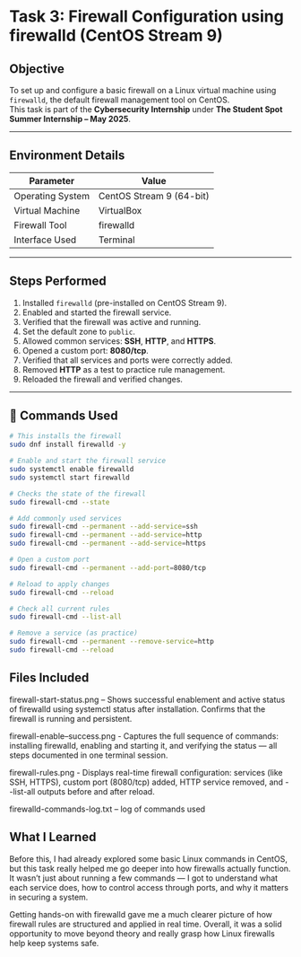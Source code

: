 # Task 3: Firewall Configuration using firewalld (CentOS Stream 9)

## Objective
To set up and configure a basic firewall on a Linux virtual machine using `firewalld`, the default firewall management tool on CentOS.  
This task is part of the **Cybersecurity Internship** under **The Student Spot Summer Internship – May 2025**.

---

## Environment Details

| Parameter        | Value                     |
|------------------|---------------------------|
| Operating System | CentOS Stream 9 (64-bit)  |
| Virtual Machine  | VirtualBox                |
| Firewall Tool    | firewalld                 |
| Interface Used   | Terminal                  |

---

## Steps Performed

1. Installed `firewalld` (pre-installed on CentOS Stream 9).
2. Enabled and started the firewall service.
3. Verified that the firewall was active and running.
4. Set the default zone to `public`.
5. Allowed common services: **SSH**, **HTTP**, and **HTTPS**.
6. Opened a custom port: **8080/tcp**.
7. Verified that all services and ports were correctly added.
8. Removed **HTTP** as a test to practice rule management.
9. Reloaded the firewall and verified changes.

---

## 🔐 Commands Used

```bash
# This installs the firewall
sudo dnf install firewalld -y

# Enable and start the firewall service
sudo systemctl enable firewalld
sudo systemctl start firewalld

# Checks the state of the firewall
sudo firewall-cmd --state

# Add commonly used services
sudo firewall-cmd --permanent --add-service=ssh
sudo firewall-cmd --permanent --add-service=http
sudo firewall-cmd --permanent --add-service=https

# Open a custom port
sudo firewall-cmd --permanent --add-port=8080/tcp

# Reload to apply changes
sudo firewall-cmd --reload

# Check all current rules
sudo firewall-cmd --list-all

# Remove a service (as practice)
sudo firewall-cmd --permanent --remove-service=http
sudo firewall-cmd --reload
```
## Files Included
firewall-start-status.png – Shows successful enablement and active status of firewalld using systemctl status after installation. Confirms that the firewall is running and persistent.

firewall-enable–success.png -  Captures the full sequence of commands: installing firewalld, enabling and starting it, and verifying the status — all steps documented in one terminal session.

firewall-rules.png - Displays real-time firewall configuration: services (like SSH, HTTPS), custom port (8080/tcp) added, HTTP service removed, and --list-all outputs before and after reload.

firewalld-commands-log.txt – log of commands used 

## What I Learned
Before this, I had already explored some basic Linux commands in CentOS, but this task really helped me go deeper into how firewalls actually function. It wasn’t just about running a few commands — I got to understand what each service does, how to control access through ports, and why it matters in securing a system.

Getting hands-on with firewalld gave me a much clearer picture of how firewall rules are structured and applied in real time. Overall, it was a solid opportunity to move beyond theory and really grasp how Linux firewalls help keep systems safe.

